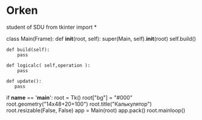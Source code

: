 # Orken
student of SDU
from tkinter import *


class Main(Frame):
    def __init__(root, self):
        super(Main, self).__init__(root)
        self.build()

    def build(self):
        pass
 
    def logicalc( self,operation ):
        pass

    def update():
       pass


if __name__ == '__main__':
    root = Tk()
    root["bg"] = "#000"
    root.geometry("14x48+20+100")
    root.title("Калькулятор")
    root.resizable(False, False)
    app = Main(root)
    app.pack()
    root.mainloop()
